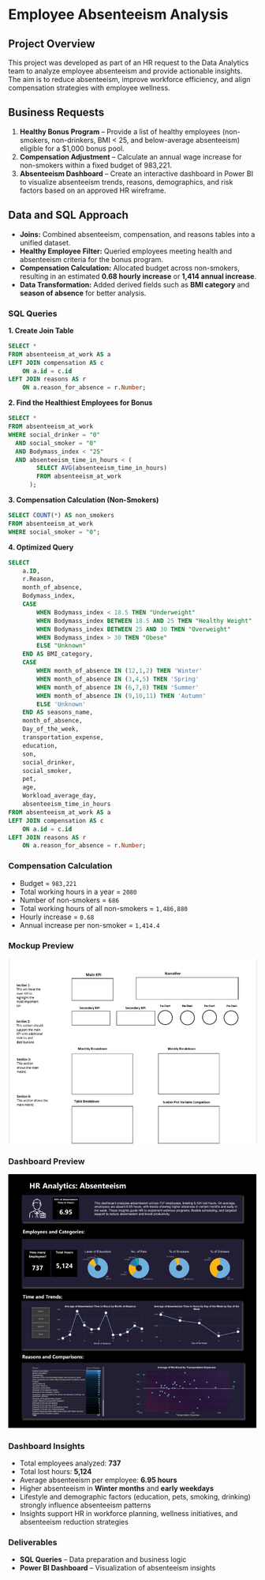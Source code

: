 # Employee Absenteeism Analysis  

## Project Overview  
This project was developed as part of an HR request to the Data Analytics team to analyze employee absenteeism and provide actionable insights. The aim is to reduce absenteeism, improve workforce efficiency, and align compensation strategies with employee wellness.  

## Business Requests  
1. **Healthy Bonus Program** – Provide a list of healthy employees (non-smokers, non-drinkers, BMI < 25, and below-average absenteeism) eligible for a $1,000 bonus pool.  
2. **Compensation Adjustment** – Calculate an annual wage increase for non-smokers within a fixed budget of 983,221.  
3. **Absenteeism Dashboard** – Create an interactive dashboard in Power BI to visualize absenteeism trends, reasons, demographics, and risk factors based on an approved HR wireframe.  

## Data and SQL Approach  
- **Joins:** Combined absenteeism, compensation, and reasons tables into a unified dataset.  
- **Healthy Employee Filter:** Queried employees meeting health and absenteeism criteria for the bonus program.  
- **Compensation Calculation:** Allocated budget across non-smokers, resulting in an estimated **0.68 hourly increase** or **1,414 annual increase**.  
- **Data Transformation:** Added derived fields such as **BMI category** and **season of absence** for better analysis.
  

### SQL Queries  


**1. Create Join Table**  
```sql
SELECT * 
FROM absenteeism_at_work AS a
LEFT JOIN compensation AS c
    ON a.id = c.id
LEFT JOIN reasons AS r
    ON a.reason_for_absence = r.Number;
```
**2. Find the Healthiest Employees for Bonus**
```sql
SELECT *
FROM absenteeism_at_work
WHERE social_drinker = "0" 
  AND social_smoker = "0"
  AND Bodymass_index < "25" 
  AND absenteeism_time_in_hours < (
        SELECT AVG(absenteeism_time_in_hours) 
        FROM absenteeism_at_work
      );
  ```
**3. Compensation Calculation (Non-Smokers)**
```sql
SELECT COUNT(*) AS non_smokers
FROM absenteeism_at_work
WHERE social_smoker = "0";
```

**4. Optimized Query**
```sql
SELECT 
    a.ID,
    r.Reason, 
    month_of_absence,
    Bodymass_index,
    CASE 
        WHEN Bodymass_index < 18.5 THEN "Underweight"
        WHEN Bodymass_index BETWEEN 18.5 AND 25 THEN "Healthy Weight"
        WHEN Bodymass_index BETWEEN 25 AND 30 THEN "Overweight"
        WHEN Bodymass_index > 30 THEN "Obese"
        ELSE "Unknown" 
    END AS BMI_category,
    CASE 
        WHEN month_of_absence IN (12,1,2) THEN 'Winter' 
        WHEN month_of_absence IN (3,4,5) THEN 'Spring'
        WHEN month_of_absence IN (6,7,8) THEN 'Summer'
        WHEN month_of_absence IN (9,10,11) THEN 'Autumn'
        ELSE 'Unknown'
    END AS seasons_name,
    month_of_absence,
    Day_of_the_week,
    transportation_expense,
    education,
    son,
    social_drinker,
    social_smoker,
    pet,
    age,
    Workload_average_day,
    absenteeism_time_in_hours
FROM absenteeism_at_work AS a
LEFT JOIN compensation AS c
    ON a.id = c.id
LEFT JOIN reasons AS r
    ON a.reason_for_absence = r.Number;
```

### Compensation Calculation

- Budget = `983,221`
- Total working hours in a year = `2080`
- Number of non-smokers = `686`
- Total working hours of all non-smokers = `1,486,880`
- Hourly increase = `0.68`
- Annual increase per non-smoker = `1,414.4`


### Mockup Preview
![Mockup Preview](dashboard_mockup.PNG)

### Dashboard Preview

![Dashboard Preview](final_dashboard.PNG)


### Dashboard Insights  
- Total employees analyzed: **737**  
- Total lost hours: **5,124**  
- Average absenteeism per employee: **6.95 hours**  
- Higher absenteeism in **Winter months** and **early weekdays**  
- Lifestyle and demographic factors (education, pets, smoking, drinking) strongly influence absenteeism patterns  
- Insights support HR in workforce planning, wellness initiatives, and absenteeism reduction strategies  

### Deliverables  
- **SQL Queries** – Data preparation and business logic  
- **Power BI Dashboard** – Visualization of absenteeism insights  
